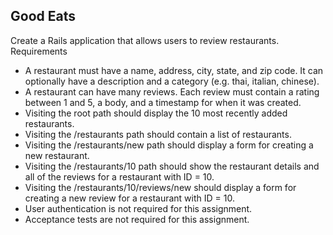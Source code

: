 Good Eats
----------

Create a Rails application that allows users to review restaurants.
Requirements

- A restaurant must have a name, address, city, state, and zip code. It can optionally have a description and a category (e.g. thai, italian, chinese).
- A restaurant can have many reviews. Each review must contain a rating between 1 and 5, a body, and a timestamp for when it was created.
- Visiting the root path should display the 10 most recently added restaurants.
- Visiting the /restaurants path should contain a list of restaurants.
- Visiting the /restaurants/new path should display a form for creating a new restaurant.
- Visiting the /restaurants/10 path should show the restaurant details and all of the reviews for a restaurant with ID = 10.
- Visiting the /restaurants/10/reviews/new should display a form for creating a new review for a restaurant with ID = 10.
- User authentication is not required for this assignment.
- Acceptance tests are not required for this assignment.
